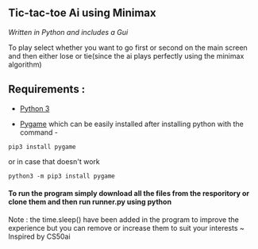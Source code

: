 ## Tic-tac-toe Ai using Minimax

*Written in Python and includes a Gui*

To play select whether you want to go first or second on the main screen and then either lose or tie(since the ai plays perfectly using the minimax algorithm)

## Requirements :

- [Python 3](https://www.python.org/downloads/)

- [Pygame](https://www.pygame.org/download.shtml) which can be easily installed after installing python with the command -

```
pip3 install pygame
```
or in case that doesn't work
```
python3 -m pip3 install pygame
```

#### To run the program simply download all the files from the resporitory or clone them and then run runner.py using python

Note : the time.sleep() have been added in the program to improve the experience but you can remove or increase them to suit your interests
~ Inspired by CS50ai
